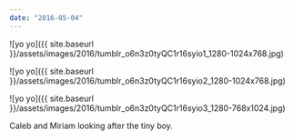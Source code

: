 ```yaml
---
date: "2016-05-04"
---
```


![yo yo]({{ site.baseurl }}/assets/images/2016/tumblr_o6n3z0tyQC1r16syio1_1280-1024x768.jpg)

![yo yo]({{ site.baseurl }}/assets/images/2016/tumblr_o6n3z0tyQC1r16syio2_1280-1024x768.jpg)

![yo yo]({{ site.baseurl }}/assets/images/2016/tumblr_o6n3z0tyQC1r16syio3_1280-768x1024.jpg)

Caleb and Miriam looking after the tiny boy.
